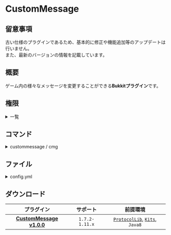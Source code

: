 CustomMessage
==========

## 留意事項
古い仕様のプラグインであるため、基本的に修正や機能追加等のアップデートは行いません。  
また、最新のバージョンの情報を記載しています。

概要
-----------
ゲーム内の様々なメッセージを変更することができる**Bukkitプラグイン**です。  

権限
-----------
<details>
<summary>一覧</summary>

| 権限 | 説明 |
|:---|:---|
| custommessage.command.reload | [コマンド](#コマンド) |
| custommessage.command.rules | [コマンド](#コマンド) |
| custommessage.command.title | [コマンド](#コマンド) |
| custommessage.command.tabtitle | [コマンド](#コマンド) |
| custommessage.sound.kill | キル時のサウンドの再生権限です。 |
| custommessage.sound.death | デス時のサウンドの再生権限です。 |
| custommessage.sound.firstjoin | 初参加時のサウンドの再生権限です。 |
| custommessage.sound.join | 参加時のサウンドの再生権限です。 |
| custommessage.sound.quit | 退出時のサウンドの再生権限です。 |
| custommessage.sound.chat | チャット時のサウンドの再生権限です。 |
| custommessage.sound.command | コマンド時のサウンドの再生権限です。 |
| custommessage.sound.ban | BAN時のサウンドの再生権限です。 |
| custommessage.sound.kick | キック時のサウンドの再生権限です。 |
| custommessage.sound.afk | 放置キック時のサウンドの再生権限です。 |
</details>

コマンド
-----------
<details>
<summary>custommessage / cmg</summary>

| 名称 | 短縮 |
|:---|:---|
| custommessage | cmg |

| 引数 | 権限 | 初期 | 説明 |
|:---|:---|:---|:---|
| reload | custommessage.command.reload | OP | ファイルの再読み込みを行います。 |
| rules | custommessage.command.rules | OP | 設定したルールを表示します。 |
| title [player] [title] [subtitle] | custommessage.command.title | OP | 指定したプレイヤーにタイトルを表示します。 |
| tabtitle [player] [header] [footer] | custommessage.command.tabtitle | OP | 指定したプレイヤーにタブタイトルを表示します。 |

`[header]`、`[footer]`では`%blank`が利用可能であり空白に置換することができます。
</details>

ファイル
-----------
<details>
<summary>config.yml</summary>

```yaml
# CustomMessage Config #

## === SpigotProtocolHack1.7-1.8 === ##
# [true で有効 | false で無効]
# 初期: false
#SpigotProtocolHack1.7-1.8を使用している場合は有効にしてください。
UseSpigotProtocolHack: false

## === メッセージの設定 === ##
# [trueで有効 | falseで無効]
# 初期: true
# メッセージの左側にプラグイン名を表示します。
MessagePrefix: true

## === 曜日表記の設定 === ##
# ここに設定した曜日は%weekで使用されます。
Sunday: '日'
Monday: '月'
Tuesday: '火'
Wednesday: '水'
Thursday: '木'
Friday: '金'
Saturday: '土'

## === 時刻の設定 === ##
# & でカラーコードを使用できます。
# %year で現在の年を取得します。
# %month で現在の月を取得します。
# %day で現在の日にちを取得します。
# %hour で現在の時を取得します。
# %minute で現在の分を取得します。
# %second で現在の秒を取得します。
# %week で現在の曜日を取得します。
# %dayofyear で現在の年の何日目かを取得します。
TimesofDay: '&e%year年%month月%day日%week曜日 %hour時%minute分%second秒'

## === プレイヤーカウントメッセージの設定 === ##
# [true で有効 | false で無効]
# 初期: false
# & でカラーコードを使用できます。
# none でカーソルを合わせても接続中のプレイヤーIdが表示されなくなります。
# %players でサーバーに接続している人数を取得します。
# %maxplayers で最大接続人数を取得します。
# %servername でサーバー名を取得します。
# %version でサーバーのバージョンを取得します。
# %time でTimesofDayに設定した時刻を取得します。
PlayerCountMessage:
  Enable: false
  Message:
  - '&aMinecraft1'
  - '&cMinecraft2'
  - '&eMinecraft3'

## === 最大接続人数の設定 === ##
# [true で有効 | false で無効]
# 初期: true
# 最大接続人数の表示を変更しているだけなので、実際に入れる人数は変わりません。
FakeMaxPlayer:
  Enable: true
  MaxPlayer: 999

## === サウンドの設定 === ##
# 発生するイベント名は多少略しています。
# イベントが発生するタイミングの説明です。
# | PlayerKickEvent - プレイヤーがキックされた時発生
# | PlayerDeathEvent - プレイヤーが死亡した時発生
# | PlayerJoinEvent - プレイヤーがログインした時発生
# | PlayerQuitEvent - プレイヤーがログアウトした時発生
# | PlayerChatEvent - プレイヤーが発言した時発生
# | PlayerCommandEvent - プレイヤーがコマンドを実行した時発生
# 音を追加したいときは設定の最後に,を入れてください。
# 1.8以前と1.9以降で(音の種類)が変わります。
# 1.9以降の場合はSoundListを参照してください。
# 1.8以前の場合はOldSoundListを参照してください。
# 音設定 (音の種類)-(音量)-(音の高さ)-(音が鳴る時間)
# none で音を無効化できます。
Sounds:
  PlayerKickEvent_KickSound: none
  PlayerKickEvent_BanSound: none
  PlayerKickEvent_AFKSound: none
  PlayerDeathEvent_KillSound: none
  PlayerDeathEvent_DeathSound: none
  PlayerJoinEvent_FirstSound: none
  PlayerJoinEvent_JoinSound: none
  PlayerQuitEvent_QuitSound: none
  PlayerChatEvent_ChatSound: CHICKEN_EGG_POP-1-1-0
  PlayerCommandEvent_CommandSound: none

## === サウンドタイプの設定 === ##
# player でイベントを発生させたプレイヤーに音を再生します。
# allplayers で接続しているプレイヤー全員に音を再生します。
SoundTypes:
  PlayerKickEvent_KickSoundType: player
  PlayerKickEvent_BanSoundType: player
  PlayerKickEvent_AFKSoundType: player
  PlayerDeathEvent_KillSoundType: player
  PlayerDeathEvent_DeathSoundType: player
  PlayerJoinEvent_FirstSoundType: player
  PlayerJoinEvent_JoinSoundType: player
  PlayerQuitEvent_QuitSoundType: player
  PlayerChatEvent_ChatSoundType: allplayers
  PlayerCommandEvent_CommandSoundType: player

## === サウンド権限の設定 === ##
# none で全てのプレイヤーに音を再生できます。
# operator でオペレーター権限を持っている人のみ音を再生できます。
# permission でパーミッション権限を持っている人のみ音を再生できます。
SoundAuthoritys:
  PlayerKickEvent_KickSoundAuthority: none
  PlayerKickEvent_BanSoundAuthority: none
  PlayerKickEvent_AFKSoundAuthority: none
  PlayerDeathEvent_KillSoundAuthority: none
  PlayerDeathEvent_DeathSoundAuthority: none
  PlayerJoinEvent_FirstSoundAuthority: none
  PlayerJoinEvent_JoinSoundAuthority: none
  PlayerQuitEvent_QuitSoundAuthority: none
  PlayerChatEvent_ChatSoundAuthority: operator
  PlayerCommandEvent_CommandSoundAuthority: none

## === 死亡メッセージの設定 === ##
# [true で有効 | false で無効]
# 初期: false
# & でカラーコードを使用できます。
# %deader で殺害されたプレイヤーを取得します。
# %killer で殺害したプレイヤー、エンティティを取得します。(殺害メッセージのみ使用可能です。)
# %deadercoords で殺害されたプレイヤーの座標を取得します。
# %killercoords で殺害したプレイヤー、エンティティの座標を取得します。(殺害メッセージのみ使用可能です。)
# %world でワールド名を取得します。
# %weapon で殺害したプレイヤーの武器を取得します。(Playerのみ使用可能です。)
# %time でTimesofDayに設定した時刻を取得します。
DeathMessage:
  Enable: false
  Weapon:
    NullMessage: '素手'
  Messages:
    Drowning: '&c%deaderは死亡しました。死因: 水'
    Fire: '&c%deaderは死亡しました。死因: 炎'
    Fall: '&c%deaderは死亡しました。死因: 落下'
    Void: '&c%deaderは死亡しました。死因: 奈落'
    Lava: '&c%deaderは死亡しました。死因: 溶岩'
    Magic: '&c%deaderは死亡しました。死因: 魔法'
    Suffocation: '&c%deaderは死亡しました。死因: 窒息'
    Projectile: '&c%deaderは死亡しました。死因: 飛び道具'
    Starvation: '&c%deaderは死亡しました。死因: 飢餓'
    Withered: '&c%deaderは死亡しました。死因: ウィザー'
    Explosion: '&c%deaderは死亡しました。死因: 爆発'
    Player: '&c%deaderは%killerに%weaponで殺害されました。'
    ZombiePigman: '&c%deaderはゾンビピッグマンに殺害されました。'
    Zombie: '&c%deaderはゾンビに殺害されました。'
    Husk: '&c%deaderはハスクに殺害されました。'
    CaveSpider: '&c%deaderは洞窟グモに殺害されました。'
    Spider: '&c%deaderはクモに殺害されました。'
    SilverFish: '&c%deaderはシルバーフィッシュに殺害されました。'
    Slime: '&c%deaderはスライムに殺害されました。'
    MagmaCube: '&c%deaderはマグマキューブに殺害されました。'
    EnderMite: '&c%deaderはエンダーマイトに殺害されました。'
    Enderman: '&c%deaderはエンダーマンに殺害されました。'
    EnderDragon: '&c%deaderはエンダードラゴンに殺害されました。'
    IronGolem: '&c%deaderはアイアンゴーレムに殺害されました。'
    Wolf: '&c%deaderはオオカミに殺害されました。'
    PolarBear: '&c%deaderはシロクマに殺害されました。'
    Giant: '&c%deaderはジャイアントに殺害されました。'
    Guardian: '&c%deaderはガーディアンに殺害されました。'
    Wither: '&c%deaderはウィザーに殺害されました。'
    Witch: '&c%deaderはウィッチに殺害されました。'
    Blaze: '&c%deaderはブレイズに殺害されました。'
    Ghast: '&c%deaderはガストに殺害されました。'
    Stray: '&c%deaderはストレイに殺害されました。'
    Skeleton: '&c%deaderはスケルトンに殺害されました。'
    WitherSkeleton: '&c%deaderはウィザースケルトンに殺害されました。'

## === ログイン、ログアウトメッセージの設定 === ##
# [true で有効 | false で無効]
# 初期: true
# & でカラーコードを使用できます。
# %player でプレイヤーを取得します。
# %time でTimesofDayに設定した時刻を取得します。
PlayerJoinQuitMessage:
  Enable: true
  FirstJoinMessage: '&e%playerさんが初めてサーバーに参加しました。'
  JoinMessage: '&e%playerさんがサーバーに参加しました。'
  QuitMessage: '&e%playerさんがサーバーから退出しました。'

## === ログインメッセージの設定 === ##
# [true で有効 | false で無効]
# 初期: false
# & でカラーコードを使用できます。
# %player でプレイヤーを取得します。
# %time でTimesofDayに設定した時刻を取得します。
PlayerLoginMessage:
  Enable: false
  Message:
  - 'アップデート情報: テストです。'

## === アイテム配布の設定 === ##
# [true で有効 | false で無効]
# 初期: false
# Kits導入時のみ動作します。
# キット名を指定することで初ログイン時に配布されます。
FirstJoinItem:
  Enable: false
  KitName: Hunter

## === チャットの設定 === ##
# [true で有効 | false で無効]
# 初期: false
# & でカラーコードを使用できます。
# %player でプレイヤーを取得します。
# %message でプレイヤーのチャットを取得します。
# %time でTimesofDayに設定した時刻を取得します。
ChatMessageFormat:
  Enable: false
  Message: '<&e%player&f> %message'

## === キックメッセージの設定 === ##
# [true で有効 | false で無効]
# 初期: false
# BroadcastMessageはサーバー全体に流れるメッセージです。
# & でカラーコードを使用できます。
# none でメッセージの設定を無効化できます。
# %player でプレイヤーを取得します。
# %reason で理由を取得できます。
# %line で改行することができます。(BroadcastMessage以外で使用可能)
# %time でTimesofDayに設定した時刻を取得します。
PlayerKickMessage:
  Enable: false
  BanMessage: '&cあなたはBanされました。'
  KickMessage: '&eあなたはKickされました。'
  AFKMessage: '&c放置していたためKickされました！'
  BanBroadcastMessage: '&c%playerさんがBanされました！'
  KickBroadcastMessage: '&c%playerさんがKickされました！'
  AFKBroadcastMessage: '&c%playerさんが放置していたためKickされました！'

## === ログインキックメッセージの設定 === ##
# [true で有効 | false で無効]
# 初期: false
# & でカラーコードを使用できます。
# %player でプレイヤーを取得します。
# %line で改行することができます。
# %time でTimesofDayに設定した時刻を取得します。
PlayerLoginKickMessage:
  Enable: false
  BanMessage: '&cBANされているためログインできません。'
  WhiteListMessage: 'ホワイトリストが有効になっているためログインできません。'

## === サーバールールの設定 === ##
# [true で有効 | false で無効]
# 初期: false
# & でカラーコードを使用できます。
Rules:
  Enable: false
  Message:
  - '&b---------&aサーバールール&b---------'
  - '&e楽しんでください'
  - '&e挨拶をしてください'

## === タイトルの表示時間などの設定 === ##
# FadeIn 表示するまでの時間
# Stay 表示している時間
# FadeOut 消えるまでの時間
TitleTime:
  FadeIn: 10
  Stay: 40
  FadeOut: 10

## === タイトルメッセージの設定 === ##
# [true で有効 | false で無効]
# 初期: true
# & でカラーコードを使用できます。
# %player でプレイヤーを取得します。
# %time でTimesofDayに設定した時刻を取得します。
Title:
  Enable: true
  TitleMessage: '&aテスト1'
  SubTitleMessage: '&eテスト2'

## === タブタイトルの設定 === ##
# [true で有効 | false で無効]
# 初期: true
# タブタイトルに %time が含まれているとタイマーがスタートします。
# & でカラーコードを使用できます。
# %player でプレイヤーを取得します。
# %time でTimesofDayに設定した時刻を取得します。
TabTitle:
  Enable: true
  Header: '&dテスト1'
  Footer: '&bテスト2'

## === サーバーアイコンの設定 === ##
# [true で有効 | false で無効]
# 初期: false
# アイコンはServerIconに保存してください。
# ファイルに入れたアイコンをランダムで表示します。
ServerIcon:
  Enable: false

## === Motdの設定 === ##
# [true で有効 | false で無効]
# 初期: true
# 両方有効にしている場合はRandomMotdが優先されます。
# & でカラーコードを使用できます。
# %players でサーバーにログインしている人数を取得します。
# %maxplayers で最大接続人数を取得します。
# %servername でサーバー名を取得します。
# %version でサーバーのバージョンを取得します。
# %time でTimesofDayに設定した時刻を取得します。
RandomMotd:
  Enable: false
  Message:
    test1:
    - '&1ようこそマインクラフトサーバーへ'
    - '&2バージョン%version &3現在サーバーで%players人が遊んでます'
    test2:
    - '&4ようこそマインクラフトサーバーへ'
    - '&5バージョン%version &7現在サーバーで%players人が遊んでます'
Motd:
  Enable: true
  Message:
  - '&bようこそマインクラフトサーバーへ'
  - '&dバージョン%version &6現在サーバーで%players人が遊んでます'
```
</details>

ダウンロード
-----------
| プラグイン | サポート | 前提環境 |
|:---:|:---:|:---:|
| [**CustomMessage v1.0.0**](https://github.com/yuttyann/FileArchive/raw/main/CustomMessage/jar/1.0.0/CustomMessage%20v1.0.0.jar) | `1.7.2-1.11.x` | [`ProtocolLib`](https://www.spigotmc.org/resources/1997/), [`Kits`](https://github.com/yuttyann/FileArchive/tree/main/Kits), `Java8` |